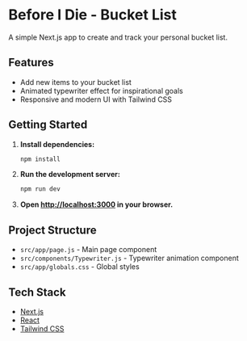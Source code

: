 # Before I Die - Bucket List

A simple Next.js app to create and track your personal bucket list.

## Features

- Add new items to your bucket list
- Animated typewriter effect for inspirational goals
- Responsive and modern UI with Tailwind CSS

## Getting Started

1. **Install dependencies:**
   ```sh
   npm install
   ```

2. **Run the development server:**
   ```sh
   npm run dev
   ```

3. **Open [http://localhost:3000](http://localhost:3000) in your browser.**

## Project Structure

- `src/app/page.js` - Main page component
- `src/components/Typewriter.js` - Typewriter animation component
- `src/app/globals.css` - Global styles

## Tech Stack

- [Next.js](https://nextjs.org/)
- [React](https://react.dev/)
- [Tailwind CSS](https://tailwindcss.com/)
